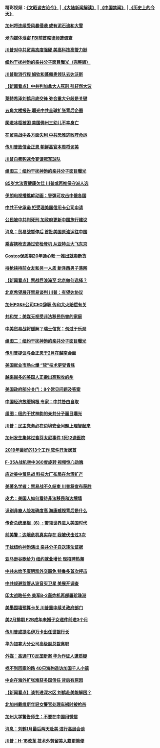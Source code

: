 #### 精彩视频：[《文昭谈古论今》](https://github.com/gfw-breaker/wenzhao/blob/master/README.md?t=01160031) | [《大陆新闻解读》](https://github.com/gfw-breaker/ntdtv-comedy/blob/master/README.md?t=01160031) | [《中国禁闻》](https://github.com/gfw-breaker/ntdtv-news/blob/master/README.md?t=01160031) | [《历史上的今天》](https://github.com/gfw-breaker/today-in-history/blob/master/README.md?t=01160031) 

#### [加州将连续受风暴侵袭 或有泥石流和大雪](../pages/nsc412/n10978010.md?t=01160031) 

#### [涉向媒体泄密 FBI前首席律师遭调查](../pages/nsc412/n10977862.md?t=01160031) 

#### [川普对中共贸易态度强硬 美高科技高管力挺](../pages/nsc412/n10977844.md?t=01160031) 

#### [纽约干扰神韵的亲共分子面目曝光（完整版）](../pages/nsc412/n10977993.md?t=01160031) 

#### [川普取消行程 姆钦和蓬佩奥领队去达沃斯](../pages/nsc412/n10977828.md?t=01160031) 

#### [【新闻看点】中共判加拿大人死刑 引轩然大波](../pages/nsc412/n10977667.md?t=01160031) 

#### [莱特希泽刘鹤月底交锋 弥合重大分歧是关键](../pages/nsc412/n10977740.md?t=01160031) 

#### [五角大楼报告 曝光中共全球扩张背后企图](../pages/nsc412/n10977657.md?t=01160031) 

#### [爬进冰柜被困 美国佛州三幼儿不幸身亡](../pages/nsc412/n10977384.md?t=01160031) 

#### [在贸易战中各方面失利 中共恐难逃败阵命运](../pages/nsc412/n10977366.md?t=01160031) 

#### [传川普致信金正恩 朝鲜高官本周将访美](../pages/nsc412/n10976756.md?t=01160031) 

#### [川普自费购速食宴请冠军球队](../pages/nsc412/n10976460.md?t=01160031) 

#### [组图三：纽约干扰神韵的亲共分子面目曝光](../pages/nsc412/n10976545.md?t=01160031) 

#### [85岁大法官健康欠佳 川普或再推保守派人选](../pages/nsc412/n10975835.md?t=01160031) 

#### [伊朗电视播挑衅动画：导弹可攻击中俄各国](../pages/nsc412/n10976504.md?t=01160031) 

#### [中共不守承诺 拒受理美国信用卡公司申请](../pages/nsc412/n10975605.md?t=01160031) 

#### [公民被中共判死刑 加政府更新中国旅行建议](../pages/nsc412/n10976159.md?t=01160031) 

#### [消息：贸易战暂停后 首批美国原油运往中国](../pages/nsc412/n10976142.md?t=01160031) 

#### [乘客携枪支通过安检登机 从亚特兰大飞东京](../pages/nsc412/n10975819.md?t=01160031) 

#### [Costco保质期20年通心粉 一推出就卖断货](../pages/nsc412/n10975844.md?t=01160031) 

#### [持枪挟持前女友和另一人质 新泽西男子落网](../pages/nsc412/n10975726.md?t=01160031) 

#### [【新闻看点】贸战巨浪淹至 北京做何选择？](../pages/nsc412/n10975303.md?t=01160031) 

#### [北京希望展开贸易谈判 川普：有望达协议](../pages/nsc412/n10975474.md?t=01160031) 

#### [加州PG&E公司CEO辞职 传和大火赔偿有关](../pages/nsc412/n10975352.md?t=01160031) 

#### [共和党：美媒无视受非法移民伤害的家庭](../pages/nsc412/n10975305.md?t=01160031) 

#### [中美贸易战将缓解？瑞士信货：勿过于乐观](../pages/nsc412/n10975237.md?t=01160031) 

#### [组图二：纽约干扰神韵的亲共分子面目曝光](../pages/nsc412/n10974621.md?t=01160031) 

#### [传川普提议与金正恩于2月在越南会面](../pages/nsc412/n10974214.md?t=01160031) 

#### [美国就业市场火爆 “软”技术更受青睐](../pages/nsc412/n10973213.md?t=01160031) 

#### [越来越多的美国人正搬出高税收的州](../pages/nsc412/n10973199.md?t=01160031) 

#### [美国政府部分关门：8个常见问题及答案](../pages/nsc412/n10973004.md?t=01160031) 

#### [中国经济放缓祸根 专家：中共咎由自取](../pages/nsc412/n10973083.md?t=01160031) 

#### [组图：纽约干扰神韵的亲共分子面目曝光](../pages/nsc412/n10972801.md?t=01160031) 

#### [川普：民主党务必在边境安全问题上理智起来](../pages/nsc412/n10972922.md?t=01160031) 

#### [加州发生集体过食芬太尼事件 1死12送医院](../pages/nsc412/n10972695.md?t=01160031) 

#### [2019年最好的13个工作 软件开发居首](../pages/nsc412/n10967208.md?t=01160031) 

#### [F-35A战机空中360度旋转 视频惊心动魄](../pages/nsc412/n10971751.md?t=01160031) 

#### [应对美中贸易战 科技大厂布局在台湾扩产](../pages/nsc412/n10971277.md?t=01160031) 

#### [美著名学者：贸易战不久结束 川普将宣布获胜](../pages/nsc412/n10971697.md?t=01160031) 

#### [皮尤：美国人如何看待非法移民和边境墙](../pages/nsc412/n10971472.md?t=01160031) 

#### [识别非裔人脸准确度高 海康威视背后是什么](../pages/nsc412/n10971226.md?t=01160031) 

#### [传奇总统里根（6）: 带领世界进入美国时代](../pages/nsc412/n10971227.md?t=01160031) 

#### [前美警：边境危机真实存在 我被伏击过3次](../pages/nsc412/n10971325.md?t=01160031) 

#### [干扰纽约神韵演出 亲共分子自送违法证据](../pages/nsc412/n10969757.md?t=01160031) 

#### [亚马逊谷歌给力 纽约就业增长 现招聘热潮](../pages/nsc412/n10971075.md?t=01160031) 

#### [中共未给予康明凯外交豁免 特鲁多首次抨击](../pages/nsc412/n10970976.md?t=01160031) 

#### [中共规避监管从波音买卫星 美展开调查](../pages/nsc412/n10970960.md?t=01160031) 

#### [印太战略任务 美军B-2轰炸机再部署珍珠港](../pages/nsc412/n10970599.md?t=01160031) 

#### [美墨围墙预算卡关 川普重申续关政府部门](../pages/nsc412/n10970534.md?t=01160031) 

#### [美2月排期 F2B成年未婚子女递件前进3个月](../pages/nsc412/n10970207.md?t=01160031) 

#### [传川普或提名伊万卡出任世银行长](../pages/nsc412/n10970106.md?t=01160031) 

#### [华为加拿大分公司高级副总裁离职](../pages/nsc412/n10969911.md?t=01160031) 

#### [外媒：高通FTC反垄断案 华为作证人遭质疑](../pages/nsc412/n10969482.md?t=01160031) 

#### [找不到回家的路 40只海豹造访加国千人小镇](../pages/nsc412/n10969564.md?t=01160031) 

#### [中企在海外扩张难获多国信任 背后有原因](../pages/nsc412/n10969228.md?t=01160031) 

#### [【新闻看点】谈判进深水区 刘鹤赴美能解困？](../pages/nsc412/n10969116.md?t=01160031) 

#### [北加州戴维斯年轻女警官处理车祸时被枪杀](../pages/nsc412/n10969582.md?t=01160031) 

#### [加州大学警告师生：不要在中国用微信](../pages/nsc412/n10969475.md?t=01160031) 

#### [消息：刘鹤1月最后两天赴美 进行高层会谈](../pages/nsc412/n10967146.md?t=01160031) 

#### [川普：H-1B改革 技术外劳留美入籍更简便](../pages/nsc412/n10968990.md?t=01160031) 

